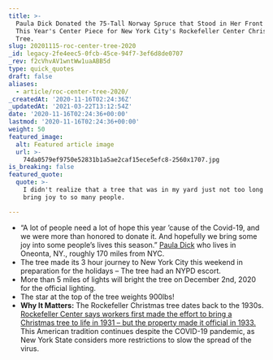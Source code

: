 ```yaml
---
title: >-
  Paula Dick Donated the 75-Tall Norway Spruce that Stood in Her Front Yard, as
  This Year's Center Piece for New York City's Rockefeller Center Christmas
  Tree.
slug: 20201115-roc-center-tree-2020
_id: legacy-2fe4eec5-0fcb-45ce-94f7-3ef6d8de0707
_rev: f2cVhvAV1wntWw1uaABB5d
type: quick_quotes
draft: false
aliases:
  - article/roc-center-tree-2020/
_createdAt: '2020-11-16T02:24:36Z'
_updatedAt: '2021-03-22T13:12:54Z'
date: '2020-11-16T02:24:36+00:00'
lastmod: '2020-11-16T02:24:36+00:00'
weight: 50
featured_image:
  alt: Featured article image
  url: >-
    74da0579ef9750e52831b1a5ae2caf15ece5efc8-2560x1707.jpg
is_breaking: false
featured_quote:
  quote: >-
    I didn't realize that a tree that was in my yard just not too long ago would
    bring joy to so many people.

---
```

* “A lot of people need a lot of hope this year ’cause of the Covid-19, and we were more than honored to donate it. And hopefully we bring some joy into some people’s lives this season.” [Paula Dick](https://www.cnn.com/2020/11/15/us/rockefeller-christmas-tree-arrival-trnd/index.html) who lives in Oneonta, NY., roughly 170 miles from NYC.
* The tree made its 3 hour journey to New York City this weekend in preparation for the holidays – The tree had an NYPD escort.
* More than 5 miles of lights will bright the tree on December 2nd, 2020 for the official lighting.
* The star at the top of the tree weights 900lbs!
* **Why It Matters:** The Rockefeller Christmas tree dates back to the 1930s. [Rockefeller Center says workers first made the effort to bring a Christmas tree to life in 1931 – but the property made it official in 1933.](https://www.rockefellercenter.com/holidays/rockefeller-center-christmas-tree-lighting/) This American tradition continues despite the COVID-19 pandemic, as New York State considers more restrictions to slow the spread of the virus.